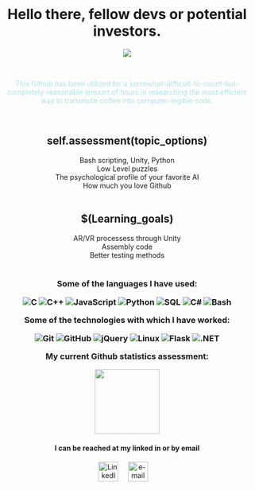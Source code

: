 <div align="center"><br>

# Hello there, fellow devs or potential investors.
<p align="center">
<img src="http://1.bp.blogspot.com/_EjewzMYG5ys/TAQkzs4EIxI/AAAAAAAAABg/OgnrdCOnRpc/s320/pingugod.jpg "Pingu is the greatest. Love the Pingu" />
</p>
<br>

 <p style="color:powderblue">This Github has been utilized for a somewhat-difficult-to-count-but-completely-reasonable
 amount of hours in
 researching the most efficient way to transmute coffee
                           into computer-legible code.</p>
<br>

## self.assessment(topic_options)
Bash scripting, Unity, Python<br>
Low Level puzzles<br>
The psychological profile of your favorite AI<br>
How much you love Github<br><br>

## $(Learning_goals)
AR/VR processess through Unity<br>
Assembly code<br>
Better testing methods<br><br>
 
<h3 align="center">
Some of the languages I have used:

![C](https://img.shields.io/badge/-C-000000?style=flat&logo=C)
![C++](https://img.shields.io/badge/-C++-000000?style=flat&logo=C%2B%2B&logoColor=00599C)
![JavaScript](https://img.shields.io/badge/-JavaScript-000000?style=flat&logo=javascript)
![Python](https://img.shields.io/badge/-Python-000000?style=flat&logo=python)
![SQL](https://img.shields.io/badge/-SQL-000000?style=flat&logo=MySQL)
![C#](https://img.shields.io/badge/C%23-%232391.svg?style=&logo=c-sharp&logoColor=white)
![Bash](https://img.shields.io/badge/shell_script-%23121011.svg?style=flat&logo=gnu-bash&logoColor=white)


Some of the technologies with which I have worked:

![Git](https://img.shields.io/badge/-Git-000000?style=flat&logo=git&logoColor=F05032)
![GitHub](https://img.shields.io/badge/-GitHub-000000?style=flat&logo=github&logoColor=FFFFFF)
![jQuery](https://img.shields.io/badge/-jQuery-000000?style=flat&logo=jQuery&logoColor=0769AD)
![Linux](https://img.shields.io/badge/-Linux-000000?style=flat&logo=linux&logoColor=FCC624)
![Flask](https://img.shields.io/badge/flask-%23000.svg?style=flat&logo=flask&logoColor=white)
![.NET](https://img.shields.io/badge/.NET-000000?style=flat&logo=.net&logoColor=white)

**My current Github statistics assessment:**

<img align="" height='130px' src="https://github-readme-stats.vercel.app/api/top-langs/?username=christopher-caswell&hide_title=true&layout=compact&bg_color=BFFF00,3EB489,77DD77&theme=graywhite" />
</h3>
<h4 align="center">I can be reached at my linked in or by email</h4>
<p align="center">
    <!-- linkedin -->
    <a href="https://www.linkedin.com/in/christopher-caswell-2497ba55"><img src="https://img.icons8.com/nolan/64/linkedin.png" width="40px" alt="LinkedIn"></a> &nbsp; &nbsp;
    <!-- yahoo -->
    <a href="mailto:christopher.caswell@rocketmail.com"><img src="https://img.icons8.com/nolan/64/email.png" width="40px" alt="e-mail"></a> &nbsp; &nbsp;
</p>
</body>
